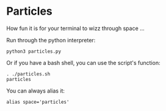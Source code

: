 # Particles
How fun it is for your terminal to wizz through space ...

Run through the python interpreter:
```
python3 particles.py
```

Or if you have a bash shell, you can use the script's function:
```
. ./particles.sh
particles
```

You can always alias it:
```
alias space='particles'
```
